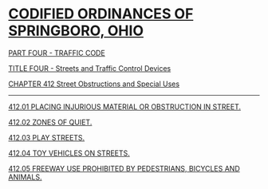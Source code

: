 [CODIFIED ORDINANCES OF SPRINGBORO, OHIO](index.html)
=====================================================

[PART FOUR - TRAFFIC CODE](1b19a412.html)

[TITLE FOUR - Streets and Traffic Control Devices](1d3da412.html)

[CHAPTER 412 Street Obstructions and Special Uses](1d45a412.html)

* * * * *

[412.01 PLACING INJURIOUS MATERIAL OR OBSTRUCTION IN
STREET.](1d57a412.html)

[412.02 ZONES OF QUIET.](1d65a412.html)

[412.03 PLAY STREETS.](1d6aa412.html)

[412.04 TOY VEHICLES ON STREETS.](1d6fa412.html)

[412.05 FREEWAY USE PROHIBITED BY PEDESTRIANS, BICYCLES AND
ANIMALS.](1d74a412.html)
